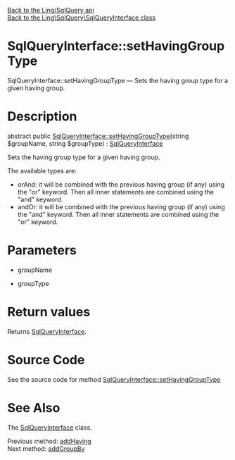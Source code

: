 [Back to the Ling/SqlQuery api](https://github.com/lingtalfi/SqlQuery/blob/master/doc/api/Ling/SqlQuery.md)<br>
[Back to the Ling\SqlQuery\SqlQueryInterface class](https://github.com/lingtalfi/SqlQuery/blob/master/doc/api/Ling/SqlQuery/SqlQueryInterface.md)


SqlQueryInterface::setHavingGroupType
================



SqlQueryInterface::setHavingGroupType — Sets the having group type for a given having group.




Description
================


abstract public [SqlQueryInterface::setHavingGroupType](https://github.com/lingtalfi/SqlQuery/blob/master/doc/api/Ling/SqlQuery/SqlQueryInterface/setHavingGroupType.md)(string $groupName, string $groupType) : [SqlQueryInterface](https://github.com/lingtalfi/SqlQuery/blob/master/doc/api/Ling/SqlQuery/SqlQueryInterface.md)




Sets the having group type for a given having group.

The available types are:

- orAnd:
     it will be combined with the previous having group (if any) using the "or" keyword.
     Then all inner statements are combined using the "and" keyword.
- andOr:
     it will be combined with the previous having group (if any) using the "and" keyword.
     Then all inner statements are combined using the "or" keyword.




Parameters
================


- groupName

    

- groupType

    


Return values
================

Returns [SqlQueryInterface](https://github.com/lingtalfi/SqlQuery/blob/master/doc/api/Ling/SqlQuery/SqlQueryInterface.md).








Source Code
===========
See the source code for method [SqlQueryInterface::setHavingGroupType](https://github.com/lingtalfi/SqlQuery/blob/master/SqlQueryInterface.php#L149-L149)


See Also
================

The [SqlQueryInterface](https://github.com/lingtalfi/SqlQuery/blob/master/doc/api/Ling/SqlQuery/SqlQueryInterface.md) class.

Previous method: [addHaving](https://github.com/lingtalfi/SqlQuery/blob/master/doc/api/Ling/SqlQuery/SqlQueryInterface/addHaving.md)<br>Next method: [addGroupBy](https://github.com/lingtalfi/SqlQuery/blob/master/doc/api/Ling/SqlQuery/SqlQueryInterface/addGroupBy.md)<br>

